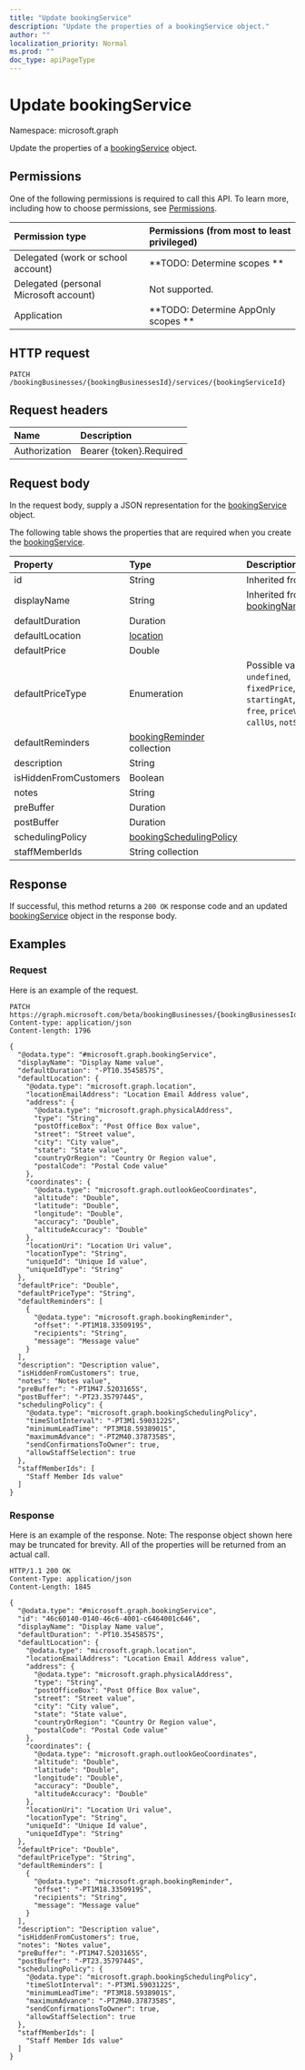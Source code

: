 ```yaml
---
title: "Update bookingService"
description: "Update the properties of a bookingService object."
author: ""
localization_priority: Normal
ms.prod: ""
doc_type: apiPageType
---
```


# Update bookingService

Namespace: microsoft.graph

Update the properties of a [bookingService](../resources/bookingservice.md) object.

## Permissions
One of the following permissions is required to call this API. To learn more, including how to choose permissions, see [Permissions](/concepts/permissions-reference.md).

|Permission type|Permissions (from most to least privileged)|
|:---|:---|
|Delegated (work or school account)|**TODO: Determine scopes **|
|Delegated (personal Microsoft account)|Not supported.|
|Application|**TODO: Determine AppOnly scopes **|

## HTTP request
<!-- {
  "blockType": "ignored"
}
-->
``` http
PATCH /bookingBusinesses/{bookingBusinessesId}/services/{bookingServiceId}
```

## Request headers
|Name|Description|
|:---|:---|
|Authorization|Bearer {token}.Required|

## Request body
In the request body, supply a JSON representation for the [bookingService](../resources/bookingservice.md) object.

The following table shows the properties that are required when you create the [bookingService](../resources/bookingservice.md).

|Property|Type|Description|
|:---|:---|:---|
|id|String| Inherited from [entity](../resources/entity.md)|
|displayName|String| Inherited from [bookingNamedEntity](../resources/bookingnamedentity.md)|
|defaultDuration|Duration||
|defaultLocation|[location](../resources/location.md)||
|defaultPrice|Double||
|defaultPriceType|Enumeration| Possible values are: `undefined`, `fixedPrice`, `startingAt`, `hourly`, `free`, `priceVaries`, `callUs`, `notSet`.|
|defaultReminders|[bookingReminder](../resources/bookingreminder.md) collection||
|description|String||
|isHiddenFromCustomers|Boolean||
|notes|String||
|preBuffer|Duration||
|postBuffer|Duration||
|schedulingPolicy|[bookingSchedulingPolicy](../resources/bookingschedulingpolicy.md)||
|staffMemberIds|String collection||



## Response
If successful, this method returns a `200 OK` response code and an updated [bookingService](../resources/bookingservice.md) object in the response body.

## Examples

### Request
Here is an example of the request.
<!-- {
  "blockType": "request",
  "name": "update_bookingservice"
}
-->
``` http
PATCH https://graph.microsoft.com/beta/bookingBusinesses/{bookingBusinessesId}/services/{bookingServiceId}
Content-type: application/json
Content-length: 1796

{
  "@odata.type": "#microsoft.graph.bookingService",
  "displayName": "Display Name value",
  "defaultDuration": "-PT10.3545857S",
  "defaultLocation": {
    "@odata.type": "microsoft.graph.location",
    "locationEmailAddress": "Location Email Address value",
    "address": {
      "@odata.type": "microsoft.graph.physicalAddress",
      "type": "String",
      "postOfficeBox": "Post Office Box value",
      "street": "Street value",
      "city": "City value",
      "state": "State value",
      "countryOrRegion": "Country Or Region value",
      "postalCode": "Postal Code value"
    },
    "coordinates": {
      "@odata.type": "microsoft.graph.outlookGeoCoordinates",
      "altitude": "Double",
      "latitude": "Double",
      "longitude": "Double",
      "accuracy": "Double",
      "altitudeAccuracy": "Double"
    },
    "locationUri": "Location Uri value",
    "locationType": "String",
    "uniqueId": "Unique Id value",
    "uniqueIdType": "String"
  },
  "defaultPrice": "Double",
  "defaultPriceType": "String",
  "defaultReminders": [
    {
      "@odata.type": "microsoft.graph.bookingReminder",
      "offset": "-PT1M18.3350919S",
      "recipients": "String",
      "message": "Message value"
    }
  ],
  "description": "Description value",
  "isHiddenFromCustomers": true,
  "notes": "Notes value",
  "preBuffer": "-PT1M47.5203165S",
  "postBuffer": "-PT23.3579744S",
  "schedulingPolicy": {
    "@odata.type": "microsoft.graph.bookingSchedulingPolicy",
    "timeSlotInterval": "-PT3M1.5903122S",
    "minimumLeadTime": "PT3M18.5938901S",
    "maximumAdvance": "-PT2M40.3787358S",
    "sendConfirmationsToOwner": true,
    "allowStaffSelection": true
  },
  "staffMemberIds": [
    "Staff Member Ids value"
  ]
}
```

### Response
Here is an example of the response. Note: The response object shown here may be truncated for brevity. All of the properties will be returned from an actual call.
<!-- {
  "blockType": "response",
  "truncated": true
}
-->
``` http
HTTP/1.1 200 OK
Content-Type: application/json
Content-Length: 1845

{
  "@odata.type": "#microsoft.graph.bookingService",
  "id": "46c60140-0140-46c6-4001-c6464001c646",
  "displayName": "Display Name value",
  "defaultDuration": "-PT10.3545857S",
  "defaultLocation": {
    "@odata.type": "microsoft.graph.location",
    "locationEmailAddress": "Location Email Address value",
    "address": {
      "@odata.type": "microsoft.graph.physicalAddress",
      "type": "String",
      "postOfficeBox": "Post Office Box value",
      "street": "Street value",
      "city": "City value",
      "state": "State value",
      "countryOrRegion": "Country Or Region value",
      "postalCode": "Postal Code value"
    },
    "coordinates": {
      "@odata.type": "microsoft.graph.outlookGeoCoordinates",
      "altitude": "Double",
      "latitude": "Double",
      "longitude": "Double",
      "accuracy": "Double",
      "altitudeAccuracy": "Double"
    },
    "locationUri": "Location Uri value",
    "locationType": "String",
    "uniqueId": "Unique Id value",
    "uniqueIdType": "String"
  },
  "defaultPrice": "Double",
  "defaultPriceType": "String",
  "defaultReminders": [
    {
      "@odata.type": "microsoft.graph.bookingReminder",
      "offset": "-PT1M18.3350919S",
      "recipients": "String",
      "message": "Message value"
    }
  ],
  "description": "Description value",
  "isHiddenFromCustomers": true,
  "notes": "Notes value",
  "preBuffer": "-PT1M47.5203165S",
  "postBuffer": "-PT23.3579744S",
  "schedulingPolicy": {
    "@odata.type": "microsoft.graph.bookingSchedulingPolicy",
    "timeSlotInterval": "-PT3M1.5903122S",
    "minimumLeadTime": "PT3M18.5938901S",
    "maximumAdvance": "-PT2M40.3787358S",
    "sendConfirmationsToOwner": true,
    "allowStaffSelection": true
  },
  "staffMemberIds": [
    "Staff Member Ids value"
  ]
}
```

